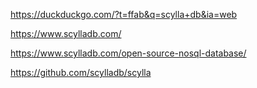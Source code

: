
https://duckduckgo.com/?t=ffab&q=scylla+db&ia=web

https://www.scylladb.com/

https://www.scylladb.com/open-source-nosql-database/

https://github.com/scylladb/scylla

